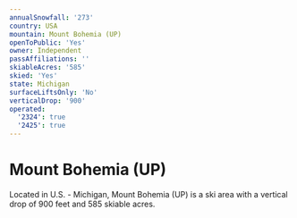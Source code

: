 ```yaml
---
annualSnowfall: '273'
country: USA
mountain: Mount Bohemia (UP)
openToPublic: 'Yes'
owner: Independent
passAffiliations: ''
skiableAcres: '585'
skied: 'Yes'
state: Michigan
surfaceLiftsOnly: 'No'
verticalDrop: '900'
operated:
  '2324': true
  '2425': true
---
```



# Mount Bohemia (UP)

Located in U.S. - Michigan, Mount Bohemia (UP) is a ski area with a vertical drop of 900 feet and 585 skiable acres.
